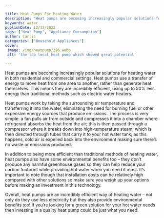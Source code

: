 ```yaml
---

title: Heat Pumps For Heating Water
description: "Heat pumps are becoming increasingly popular solutions for heating water in both residential and commercial settings. Heat pumps u...you wont regret reading on"
keywords: water
publishDate: 12/12/2022
tags: ["Heat Pump", "Appliance Consumption"]
author: Curtis
categories: ["Household Appliances"]
cover: 
 image: /img/heatpump/396.webp
 alt: 'the top local heat pump which showed great potential'

---
```


Heat pumps are becoming increasingly popular solutions for heating water in both residential and commercial settings. Heat pumps use a transfer of energy to move heat from one area to another, rather than generate heat themselves. This means they are incredibly efficient, using up to 50% less energy than traditional methods such as electric water heaters. 

Heat pumps work by taking the surrounding air temperature and transferring it into the water, eliminating the need for burning fuel or other expensive energy sources that produce emissions. The process is very simple: a fan pulls air from outside and compresses it into a chamber where refrigerant absorbs the heat from the air; this is then passed through a compressor where it breaks down into high-temperature steam, which is then directed through tubes that carry it to your hot water tank; as this happens, cold air is expelled back into the environment making sure there’s no waste or emissions produced. 

In addition to being more efficient than traditional methods of heating water, heat pumps also have some environmental benefits too – they don’t produce any harmful greenhouse gases so they can help reduce your carbon footprint while providing hot water when you need it most. It’s important to note though that installation costs can be relatively high compared with other solutions so make sure you weigh up your options before making an investment in this technology. 

Overall, heat pumps are an incredibly efficient way of heating water – not only do they use less electricity but they also provide environmental benefits too! If you’re looking for a green solution for your hot water needs then investing in a quality heat pump could be just what you need!
